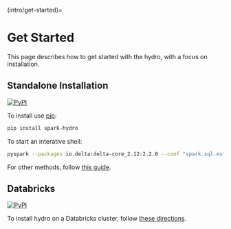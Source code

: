 (intro/get-started)=
# Get Started

This page describes how to get started with the hydro, with a focus on installation.

## Standalone Installation

[![PyPI][pypi-badge]][pypi-link]

To install use [pip](https://pip.pypa.io):

```bash
pip install spark-hydro
```

To start an interative shell:

```bash
pyspark --packages io.delta:delta-core_2.12:2.2.0 --conf "spark.sql.extensions=io.delta.sql.DeltaSparkSessionExtension" --conf "spark.sql.catalog.spark_catalog=org.apache.spark.sql.delta.catalog.DeltaCatalog"
```

For other methods, follow [this guide](https://docs.delta.io/latest/quick-start.html#set-up-apache-spark-with-delta-lake).

## Databricks

[![PyPI][pypi-badge]][pypi-link]

To install hydro on a Databricks cluster, follow [these directions](https://docs.databricks.com/libraries/cluster-libraries.html#install-a-library-on-a-cluster).

[pypi-badge]: https://img.shields.io/pypi/v/spark-hydro.svg
[pypi-link]: https://pypi.org/project/spark-hydro/
